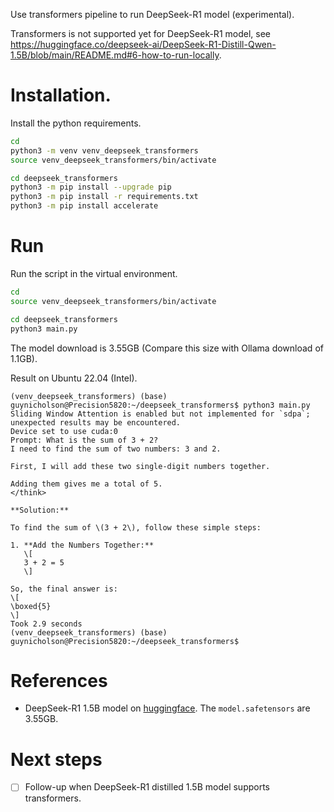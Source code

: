 Use transformers pipeline to run DeepSeek-R1 model (experimental).

Transformers is not supported yet for DeepSeek-R1 model, see
https://huggingface.co/deepseek-ai/DeepSeek-R1-Distill-Qwen-1.5B/blob/main/README.md#6-how-to-run-locally.

# Installation.

Install the python requirements.
```bash
cd
python3 -m venv venv_deepseek_transformers
source venv_deepseek_transformers/bin/activate

cd deepseek_transformers
python3 -m pip install --upgrade pip
python3 -m pip install -r requirements.txt
python3 -m pip install accelerate
```

# Run

Run the script in the virtual environment.
```bash
cd
source venv_deepseek_transformers/bin/activate

cd deepseek_transformers
python3 main.py
```
The model download is 3.55GB (Compare this size with Ollama download of 1.1GB).

Result on Ubuntu 22.04 (Intel).
```
(venv_deepseek_transformers) (base) guynicholson@Precision5820:~/deepseek_transformers$ python3 main.py
Sliding Window Attention is enabled but not implemented for `sdpa`; unexpected results may be encountered.
Device set to use cuda:0
Prompt: What is the sum of 3 + 2?
I need to find the sum of two numbers: 3 and 2.

First, I will add these two single-digit numbers together.

Adding them gives me a total of 5.
</think>

**Solution:**

To find the sum of \(3 + 2\), follow these simple steps:

1. **Add the Numbers Together:**
   \[
   3 + 2 = 5
   \]

So, the final answer is:
\[
\boxed{5}
\]
Took 2.9 seconds
(venv_deepseek_transformers) (base) guynicholson@Precision5820:~/deepseek_transformers$
```

# References

* DeepSeek-R1 1.5B model on [huggingface](https://huggingface.co/deepseek-ai/DeepSeek-R1-Distill-Qwen-1.5B/tree/main).  The `model.safetensors` are 3.55GB.

# Next steps

* [ ] Follow-up when DeepSeek-R1 distilled 1.5B model supports transformers.
